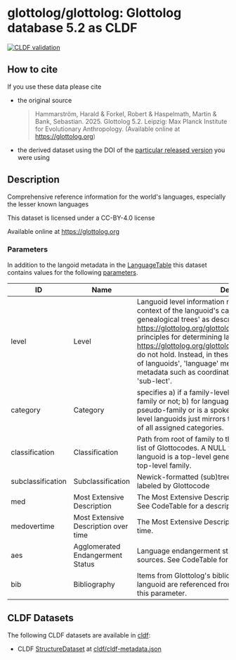 # glottolog/glottolog: Glottolog database 5.2 as CLDF

[![CLDF validation](https://github.com/glottolog/glottolog-cldf/workflows/CLDF-validation/badge.svg)](https://github.com/glottolog/glottolog-cldf/actions?query=workflow%3ACLDF-validation)

## How to cite

If you use these data please cite
- the original source
  > Hammarström, Harald & Forkel, Robert & Haspelmath, Martin & Bank, Sebastian. 2025. Glottolog 5.2. Leipzig: Max Planck Institute for Evolutionary Anthropology. (Available online at https://glottolog.org)
- the derived dataset using the DOI of the [particular released version](../../releases/) you were using

## Description


Comprehensive reference information for the world's languages, especially the lesser known languages

This dataset is licensed under a CC-BY-4.0 license

Available online at https://glottolog.org

### Parameters
In addition to the langoid metadata in the [LanguageTable](cldf#table-languagescsv) this dataset contains values for the following [parameters](cldf#table-parameterscsv).

ID | Name | Description
--- | --- | ---
level | Level | Languoid level information needs to be interpreted in the context of the languoid's category. For languoids in 'non-genealogical trees' as described in https://glottolog.org/glottolog/glottologinformation the principles for determining language level languoids (see https://glottolog.org/glottolog/glottologinformation#principles) do not hold. Instead, in these cases, 'family' just means 'group of languoids', 'language' means 'languoid with extended metadata such as coordinates', and 'dialect' mean any type of 'sub-lect'.
category | Category | specifies a) if a family-level languoid represents a pseudo-family or not; b) for language-level languoids if it belongs to a pseudo-family or is a spoken, L1 language and c) for dialect-level languoids just mirrors the level. See CodeTable for a list of all assigned categories.
classification | Classification | Path from root of family to the languoid as slash-separated list of Glottocodes. A NULL value for classification means the languoid is a top-level genealogical unit, i.e. an isolate or a top-level family.
subclassification | Subclassification | Newick-formatted (sub)tree of descendants of the languoid, labeled by Glottocode
med | Most Extensive Description | The Most Extensive Description known for a given language. See CodeTable for a description of the valid values.
medovertime | Most Extensive Description over time | The Most Extensive Description for a given language over time.
aes | Agglomerated Endangerment Status | Language endangerment status compiled from various sources. See CodeTable for a description of the valid values.
bib | Bibliography | Items from Glottolog's bibliography which are linked to a languoid are referenced from the Source field of values for this parameter.


## CLDF Datasets

The following CLDF datasets are available in [cldf](cldf):

- CLDF [StructureDataset](https://github.com/cldf/cldf/tree/master/modules/StructureDataset) at [cldf/cldf-metadata.json](cldf/cldf-metadata.json)
